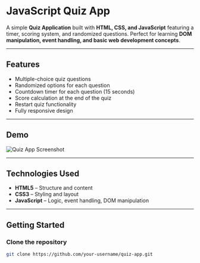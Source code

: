 # JavaScript Quiz App

A simple **Quiz Application** built with **HTML, CSS, and JavaScript** featuring a timer, scoring system, and randomized questions. Perfect for learning **DOM manipulation, event handling, and basic web development concepts**.  

---

## Features

- Multiple-choice quiz questions  
- Randomized options for each question  
- Countdown timer for each question (15 seconds)  
- Score calculation at the end of the quiz  
- Restart quiz functionality  
- Fully responsive design  

---

## Demo

![Quiz App Screenshot](<img width="611" height="504" alt="Screenshot 2025-09-15 233622" src="https://github.com/user-attachments/assets/fbe83ac9-df9a-45d1-8612-89181d4a0f99" />
)  



---

## Technologies Used

- **HTML5** – Structure and content  
- **CSS3** – Styling and layout  
- **JavaScript** – Logic, event handling, DOM manipulation  

---

## Getting Started

### Clone the repository
```bash
git clone https://github.com/your-username/quiz-app.git
